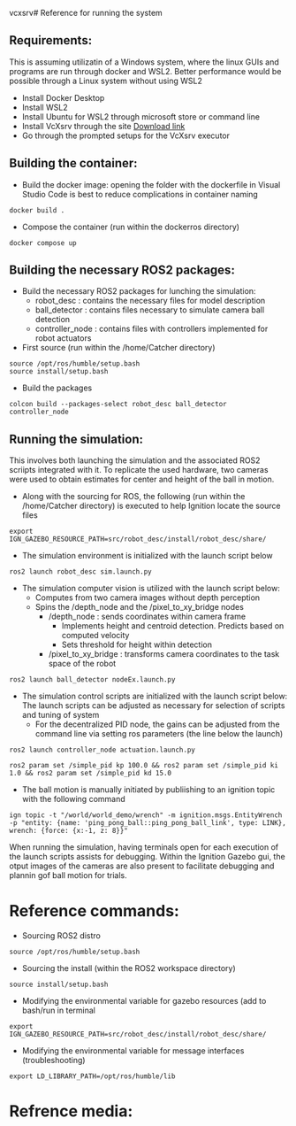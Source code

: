 vcxsrv# Reference for running the system
## Requirements:
This is assuming utilizatin of a Windows system, where the linux GUIs and programs are run through docker and WSL2. Better performance would be possible through a Linux system without using WSL2
- Install Docker Desktop
- Install WSL2
- Install Ubuntu for WSL2 through microsoft store or command line
- Install VcXsrv through the site [Download link](https://vcxsrv.com/)
- Go through the prompted setups for the VcXsrv executor

## Building the container:
- Build the docker image: opening the folder with the dockerfile in Visual Studio Code is best to reduce complications in container naming
```
docker build .
```
- Compose the container (run within the dockerros directory)
```
docker compose up
```
## Building the necessary ROS2 packages:
- Build the necessary ROS2 packages for lunching the simulation:
  - robot_desc : contains the necessary files for model description
  - ball_detector : contains files necessary to simulate camera ball detection
  - controller_node : contains files with controllers implemented for robot actuators
- First source (run within the /home/Catcher directory)
```
source /opt/ros/humble/setup.bash
source install/setup.bash
```
- Build the packages
```
colcon build --packages-select robot_desc ball_detector controller_node
```
## Running the simulation:
This involves both launching the simulation and the associated ROS2 scriipts integrated with it. To replicate the used hardware, two cameras were used to obtain estimates for center and height of the ball in motion. 
- Along with the sourcing for ROS, the following (run within the /home/Catcher directory) is executed to help Ignition locate the source files
```
export IGN_GAZEBO_RESOURCE_PATH=src/robot_desc/install/robot_desc/share/
```
- The simulation environment is initialized with the launch script below
```
ros2 launch robot_desc sim.launch.py
```
- The simulation computer vision is utilized with the launch script below:
  - Computes from two camera images without depth perception
  - Spins the /depth_node and the /pixel_to_xy_bridge nodes
    - /depth_node : sends coordinates within camera frame
      - Implements height and centroid detection. Predicts based on computed velocity
      - Sets threshold for height within detection
    - /pixel_to_xy_bridge : transforms camera coordinates to the task space of the robot
```
ros2 launch ball_detector nodeEx.launch.py
```
- The simulation control scripts are initialized with the launch script below: The launch scripts can be adjusted as necessary for selection of scripts and tuning of system
  - For the decentralized PID node, the gains can be adjusted from the command line via setting ros parameters (the line below the launch)
```
ros2 launch controller_node actuation.launch.py
```
```
ros2 param set /simple_pid kp 100.0 && ros2 param set /simple_pid ki 1.0 && ros2 param set /simple_pid kd 15.0
```
- The ball motion is manually initiated by publiishing to an ignition topic with the following command
```
ign topic -t "/world/world_demo/wrench" -m ignition.msgs.EntityWrench -p "entity: {name: 'ping_pong_ball::ping_pong_ball_link', type: LINK}, wrench: {force: {x:-1, z: 8}}"
```
When running the simulation, having terminals open for each execution of the launch scripts assists for debugging. Within the Ignition Gazebo gui, the otput images of the cameras are also present to facilitate debugging and plannin gof ball motion for trials. 
# Reference commands:
- Sourcing ROS2 distro
```
source /opt/ros/humble/setup.bash
```
- Sourcing the install (within the ROS2 workspace directory)
```
source install/setup.bash
```
- Modifying the environmental variable for gazebo resources (add to bash/run in terminal
```
export IGN_GAZEBO_RESOURCE_PATH=src/robot_desc/install/robot_desc/share/
```
- Modifying the environmental variable for message interfaces (troubleshooting)
```
export LD_LIBRARY_PATH=/opt/ros/humble/lib
```
# Refrence media:
